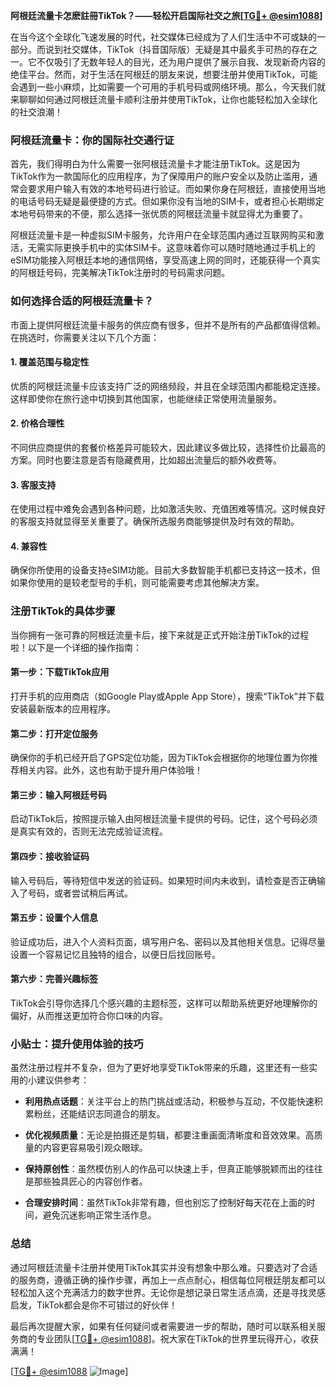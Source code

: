 **阿根廷流量卡怎麽註冊TikTok？——轻松开启国际社交之旅[[TG💪+ @esim1088](https://t.me/s/esim1088)]**

在当今这个全球化飞速发展的时代，社交媒体已经成为了人们生活中不可或缺的一部分。而说到社交媒体，TikTok（抖音国际版）无疑是其中最炙手可热的存在之一。它不仅吸引了无数年轻人的目光，还为用户提供了展示自我、发现新奇内容的绝佳平台。然而，对于生活在阿根廷的朋友来说，想要注册并使用TikTok，可能会遇到一些小麻烦，比如需要一个可用的手机号码或网络环境。那么，今天我们就来聊聊如何通过阿根廷流量卡顺利注册并使用TikTok，让你也能轻松加入全球化的社交浪潮！

### 阿根廷流量卡：你的国际社交通行证

首先，我们得明白为什么需要一张阿根廷流量卡才能注册TikTok。这是因为TikTok作为一款国际化的应用程序，为了保障用户的账户安全以及防止滥用，通常会要求用户输入有效的本地号码进行验证。而如果你身在阿根廷，直接使用当地的电话号码无疑是最便捷的方式。但如果你没有当地的SIM卡，或者担心长期绑定本地号码带来的不便，那么选择一张优质的阿根廷流量卡就显得尤为重要了。

阿根廷流量卡是一种虚拟SIM卡服务，允许用户在全球范围内通过互联网购买和激活，无需实际更换手机中的实体SIM卡。这意味着你可以随时随地通过手机上的eSIM功能接入阿根廷本地的通信网络，享受高速上网的同时，还能获得一个真实的阿根廷号码，完美解决TikTok注册时的号码需求问题。

### 如何选择合适的阿根廷流量卡？

市面上提供阿根廷流量卡服务的供应商有很多，但并不是所有的产品都值得信赖。在挑选时，你需要关注以下几个方面：

#### 1. **覆盖范围与稳定性**
   优质的阿根廷流量卡应该支持广泛的网络频段，并且在全球范围内都能稳定连接。这样即使你在旅行途中切换到其他国家，也能继续正常使用流量服务。

#### 2. **价格合理性**
   不同供应商提供的套餐价格差异可能较大，因此建议多做比较，选择性价比最高的方案。同时也要注意是否有隐藏费用，比如超出流量后的额外收费等。

#### 3. **客服支持**
   在使用过程中难免会遇到各种问题，比如激活失败、充值困难等情况。这时候良好的客服支持就显得至关重要了。确保所选服务商能够提供及时有效的帮助。

#### 4. **兼容性**
   确保你所使用的设备支持eSIM功能。目前大多数智能手机都已支持这一技术，但如果你使用的是较老型号的手机，则可能需要考虑其他解决方案。

### 注册TikTok的具体步骤

当你拥有一张可靠的阿根廷流量卡后，接下来就是正式开始注册TikTok的过程啦！以下是一个详细的操作指南：

#### 第一步：下载TikTok应用
   打开手机的应用商店（如Google Play或Apple App Store），搜索“TikTok”并下载安装最新版本的应用程序。

#### 第二步：打开定位服务
   确保你的手机已经开启了GPS定位功能，因为TikTok会根据你的地理位置为你推荐相关内容。此外，这也有助于提升用户体验哦！

#### 第三步：输入阿根廷号码
   启动TikTok后，按照提示输入由阿根廷流量卡提供的号码。记住，这个号码必须是真实有效的，否则无法完成验证流程。

#### 第四步：接收验证码
   输入号码后，等待短信中发送的验证码。如果短时间内未收到，请检查是否正确输入了号码，或者尝试稍后再试。

#### 第五步：设置个人信息
   验证成功后，进入个人资料页面，填写用户名、密码以及其他相关信息。记得尽量设置一个容易记忆且独特的组合，以便日后找回账号。

#### 第六步：完善兴趣标签
   TikTok会引导你选择几个感兴趣的主题标签，这样可以帮助系统更好地理解你的偏好，从而推送更加符合你口味的内容。

### 小贴士：提升使用体验的技巧

虽然注册过程并不复杂，但为了更好地享受TikTok带来的乐趣，这里还有一些实用的小建议供参考：

- **利用热点话题**：关注平台上的热门挑战或活动，积极参与互动，不仅能快速积累粉丝，还能结识志同道合的朋友。
  
- **优化视频质量**：无论是拍摄还是剪辑，都要注重画面清晰度和音效效果。高质量的内容更容易吸引观众眼球。

- **保持原创性**：虽然模仿别人的作品可以快速上手，但真正能够脱颖而出的往往是那些独具匠心的内容创作者。

- **合理安排时间**：虽然TikTok非常有趣，但也别忘了控制好每天花在上面的时间，避免沉迷影响正常生活作息。

### 总结

通过阿根廷流量卡注册并使用TikTok其实并没有想象中那么难。只要选对了合适的服务商，遵循正确的操作步骤，再加上一点点耐心，相信每位阿根廷朋友都可以轻松加入这个充满活力的数字世界。无论你是想记录日常生活点滴，还是寻找灵感启发，TikTok都会是你不可错过的好伙伴！

最后再次提醒大家，如果有任何疑问或者需要进一步的帮助，随时可以联系相关服务商的专业团队[[TG💪+ @esim1088](https://t.me/s/esim1088)]。祝大家在TikTok的世界里玩得开心，收获满满！

[[TG💪+ @esim1088](https://t.me/s/esim1088) ![Image](https://i.postimg.cc/4NQfJmqS/Snipaste-2025-05-13-00-14-12.png)]